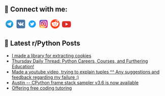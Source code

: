 ## 🔎 Connect with me:
[<img src="https://github.com/bullbesh/bullbesh/blob/main/images/Telegram.png" width="32" height="32" />](https://t.me/bullbesh)
[<img src="https://github.com/bullbesh/bullbesh/blob/main/images/VK.png" width="32" height="32" />](https://vk.com/bullbesh)
[<img src="https://github.com/bullbesh/bullbesh/blob/main/images/Twitter.png" width="32" height="32" />](https://twitter.com/bullbesh1)
[<img src="https://github.com/bullbesh/bullbesh/blob/main/images/Instagram.png" width="32" height="32" />](https://www.instagram.com/bullbesh)
[<img src="https://github.com/bullbesh/bullbesh/blob/main/images/Reddit.png" width="32" height="32" />](https://www.reddit.com/user/bullbesh)
[<img src="https://github.com/bullbesh/bullbesh/blob/main/images/YouTube.png" width="32" height="32" />](https://www.youtube.com/channel/UCtfjRs6uzgq5mfm8S06WTcg)

## 📕 Latest r/Python Posts
<!-- BLOG-POST-LIST:START -->
- [I made a library for extracting cookies](https://www.reddit.com/r/Python/comments/1706he7/i_made_a_library_for_extracting_cookies/)
- [Thursday Daily Thread: Python Careers, Courses, and Furthering Education!](https://www.reddit.com/r/Python/comments/1702zrx/thursday_daily_thread_python_careers_courses_and/)
- [Made a youtube video, trying to explain tuples ^^ Any suggestions and feedback regarding my failure :&rpar;](https://www.reddit.com/r/Python/comments/1701m0v/made_a_youtube_video_trying_to_explain_tuples_any/)
- [Austin -- CPython frame stack sampler v3.6 is now available](https://www.reddit.com/r/Python/comments/1700vqm/austin_cpython_frame_stack_sampler_v36_is_now/)
- [Offering free coding tutoring](https://www.reddit.com/r/Python/comments/16zvfp7/offering_free_coding_tutoring/)
<!-- BLOG-POST-LIST:END -->
